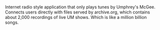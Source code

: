 Internet radio style application that only plays tunes by Umphrey's McGee. Connects users directly with files served by archive.org, which contains about 2,000 recordings of live UM shows. Which is like a million billion songs.
